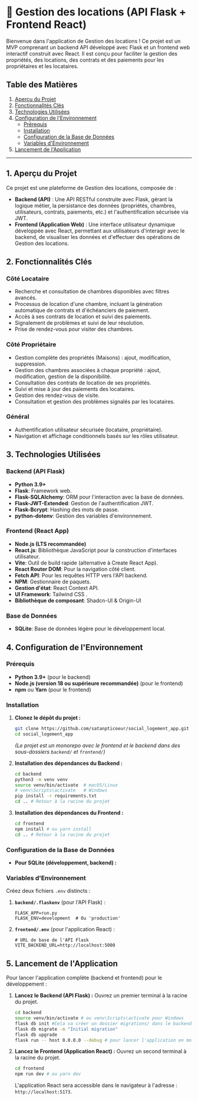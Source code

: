 # 🏡 Gestion des locations (API Flask + Frontend React)

Bienvenue dans l'application de Gestion des locations ! Ce projet est un MVP comprenant un backend API développé avec Flask et un frontend web interactif construit avec React. Il est conçu pour faciliter la gestion des propriétés, des locations, des contrats et des paiements pour les propriétaires et les locataires.

## Table des Matières

1.  [Aperçu du Projet](#1-aperçu-du-projet)
2.  [Fonctionnalités Clés](#2-fonctionnalités-clés)
3.  [Technologies Utilisées](#3-technologies-utilisées)
4.  [Configuration de l'Environnement](#4-configuration-de-lenvironnement)
    - [Prérequis](#prérequis)
    - [Installation](#installation)
    - [Configuration de la Base de Données](#configuration-de-la-base-de-données)
    - [Variables d'Environnement](#variables-denvironnement)
5.  [Lancement de l'Application](#5-lancement-de-l'application)

---

## 1. Aperçu du Projet

Ce projet est une plateforme de Gestion des locations, composée de :

- **Backend (API)** : Une API RESTful construite avec Flask, gérant la logique métier, la persistance des données (propriétés, chambres, utilisateurs, contrats, paiements, etc.) et l'authentification sécurisée via JWT.
- **Frontend (Application Web)** : Une interface utilisateur dynamique développée avec React, permettant aux utilisateurs d'interagir avec le backend, de visualiser les données et d'effectuer des opérations de Gestion des locations.

## 2. Fonctionnalités Clés

### Côté Locataire

- Recherche et consultation de chambres disponibles avec filtres avancés.
- Processus de location d'une chambre, incluant la génération automatique de contrats et d'échéanciers de paiement.
- Accès à ses contrats de location et suivi des paiements.
- Signalement de problèmes et suivi de leur résolution.
- Prise de rendez-vous pour visiter des chambres.

### Côté Propriétaire

- Gestion complète des propriétés (Maisons) : ajout, modification, suppression.
- Gestion des chambres associées à chaque propriété : ajout, modification, gestion de la disponibilité.
- Consultation des contrats de location de ses propriétés.
- Suivi et mise à jour des paiements des locataires.
- Gestion des rendez-vous de visite.
- Consultation et gestion des problèmes signalés par les locataires.

### Général

- Authentification utilisateur sécurisée (locataire, propriétaire).
- Navigation et affichage conditionnels basés sur les rôles utilisateur.

## 3. Technologies Utilisées

### Backend (API Flask)

- **Python 3.9+**
- **Flask**: Framework web.
- **Flask-SQLAlchemy**: ORM pour l'interaction avec la base de données.
- **Flask-JWT-Extended**: Gestion de l'authentification JWT.
- **Flask-Bcrypt**: Hashing des mots de passe.
- **python-dotenv**: Gestion des variables d'environnement.

### Frontend (React App)

- **Node.js (LTS recommandée)**
- **React.js**: Bibliothèque JavaScript pour la construction d'interfaces utilisateur.
- **Vite**: Outil de build rapide (alternative à Create React App).
- **React Router DOM**: Pour la navigation côté client.
- **Fetch API**: Pour les requêtes HTTP vers l'API backend.
- **NPM**: Gestionnaire de paquets.
- **Gestion d'état**: React Context API.
- **UI Framework**: Tailwind CSS .
- **Bibliothèque de composant**: Shadcn-UI & Origin-UI

### Base de Données

- **SQLite**: Base de données légère pour le développement local.

## 4. Configuration de l'Environnement

### Prérequis

- **Python 3.9+** (pour le backend)
- **Node.js (version 18 ou supérieure recommandée)** (pour le frontend)
- **npm** ou **Yarn** (pour le frontend)

### Installation

1.  **Clonez le dépôt du projet :**

    ```bash
    git clone https://github.com/satanpticoeur/social_logement_app.git
    cd social_logement_app
    ```

    _(Le projet est un monorepo avec le frontend et le backend dans des sous-dossiers `backend/` et `frontend/`)_

2.  **Installation des dépendances du Backend :**

    ```bash
    cd backend
    python3 -m venv venv
    source venv/bin/activate  # macOS/Linux
    # venv\Scripts\activate   # Windows
    pip install -r requirements.txt
    cd .. # Retour à la racine du projet
    ```

3.  **Installation des dépendances du Frontend :**
    ```bash
    cd frontend
    npm install # ou yarn install
    cd .. # Retour à la racine du projet
    ```

### Configuration de la Base de Données

- **Pour SQLite (développement, backend) :**

### Variables d'Environnement

Créez deux fichiers `.env` distincts :

1.  **`backend/.flaskenv`** (pour l'API Flask) :

    ```
    FLASK_APP=run.py
    FLASK_ENV=development  # Ou 'production'
    ```

2.  **`frontend/.env`** (pour l'application React) :
    ```
    # URL de base de l'API Flask
    VITE_BACKEND_URL=http://localhost:5000
    ```

## 5. Lancement de l'Application

Pour lancer l'application complète (backend et frontend) pour le développement :

1.  **Lancez le Backend (API Flask) :**
    Ouvrez un premier terminal à la racine du projet.

    ```bash
    cd backend
    source venv/bin/activate # ou venv\Scripts\activate pour Windows
    flask db init #Cela va créer un dossier migrations/ dans le backend
    flask db migrate -m "Initial migration"
    flask db upgrade
    flask run -- host 0.0.0.0 --debug # pour lancer l'application en mode debug (rafraichissement à chaud...)
    ```

2.  **Lancez le Frontend (Application React) :**
    Ouvrez un second terminal à la racine du projet.
    ```bash
    cd frontend
    npm run dev # ou yarn dev
    ```
    L'application React sera accessible dans le navigateur à l'adresse : `http://localhost:5173`.